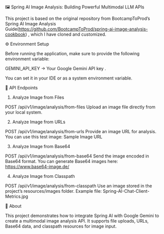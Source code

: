 🖼️ Spring AI Image Analysis: Building Powerful Multimodal LLM APIs

This project is based on the original repository from BootcampToProd’s Spring AI Image Analysis Guide(https://github.com/BootcampToProd/spring-ai-image-analysis-cookbook)
, which I have cloned and customized.

⚙️ Environment Setup

Before running the application, make sure to provide the following environment variable:

GEMINI_API_KEY → Your Google Gemini API key
.

You can set it in your IDE or as a system environment variable.

🚀 API Endpoints
1. Analyze Image from Files

POST /api/v1/image/analysis/from-files
Upload an image file directly from your local system.

2. Analyze Image from URLs

POST /api/v1/image/analysis/from-urls
Provide an image URL for analysis.
You can use this test image: Sample Image URL

3. Analyze Image from Base64

POST /api/v1/image/analysis/from-base64
Send the image encoded in Base64 format.
You can generate Base64 images here: https://www.base64-image.de/

4. Analyze Image from Classpath

POST /api/v1/image/analysis/from-classpath
Use an image stored in the project’s resources/images folder.
Example file: Spring-AI-Chat-Client-Metrics.jpg

🧠 About

This project demonstrates how to integrate Spring AI with Google Gemini to create a multimodal image analysis API.
It supports file uploads, URLs, Base64 data, and classpath resources for image input.











